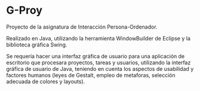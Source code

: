# G-Proy

Proyecto de la asignatura de Interacción Persona-Ordenador.

Realizado en Java, utilizando la herramienta WindowBuilder de Eclipse y la biblioteca gráfica Swing.

Se requería hacer una interfaz gráfica de usuario para una aplicación de escritorio que procesara proyectos, tareas y usuarios, utilizando la interfaz gráfica de usuario de Java, teniendo en cuenta los aspectos de usabilidad y factores humanos (leyes de Gestalt, empleo de metaforas, selección adecuada de colores y layouts).


